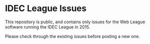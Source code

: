 # IDEC League Issues

This repository is public, and contains only issues for the Web League software running the IDEC League in 2015.

Please check through the existing issues before posting a new one.
